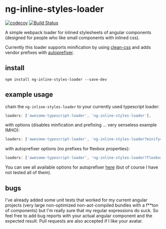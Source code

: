 # ng-inline-styles-loader
[![codecov](https://codecov.io/gh/seveves/ng-inline-styles-loader/branch/master/graph/badge.svg)](https://codecov.io/gh/seveves/ng-inline-styles-loader)
[![Build Status](https://travis-ci.org/seveves/ng-inline-styles-loader.svg?branch=master)](https://travis-ci.org/seveves/ng-inline-styles-loader)

A simple webpack loader for inlined stylesheets of angular components (designed for people who like small components with inlined css).

Currently this loader supports minification by using [clean-css](https://github.com/jakubpawlowicz/clean-css) and adds vendor prefixes with [autoprefixer](https://github.com/postcss/autoprefixer).

## install
`npm install ng-inline-styles-loader --save-dev`

## example usage
chain the `ng-inline-styles-loader` to your currently used typescript loader:

```js
loaders: ['awesome-typescript-loader', 'ng-inline-styles-loader'],
```

with options (disables minfication and prefixing ... very senseless example IMHO):

```js
loaders: ['awesome-typescript-loader', 'ng-inline-styles-loader?minify=false&prefix=false'],
```

with autoprefixer options (no prefixes for flexbox properties):

```js
loaders: ['awesome-typescript-loader', 'ng-inline-styles-loader?flexbox=false'],
```

You can see all available options for autoprefixer [here](https://github.com/postcss/autoprefixer#options) (but of course I have not tested all of them).

## bugs
I've already added some unit tests that worked for my current angular projects (very large non-optimized non-aot-compiled bundles with a f**ton of components) but I'm really sure that my regular expressions do suck.
So feel free to add bug reports with your actual angular component and the expected result.
Pull requests are also accepted if I like your avatar.